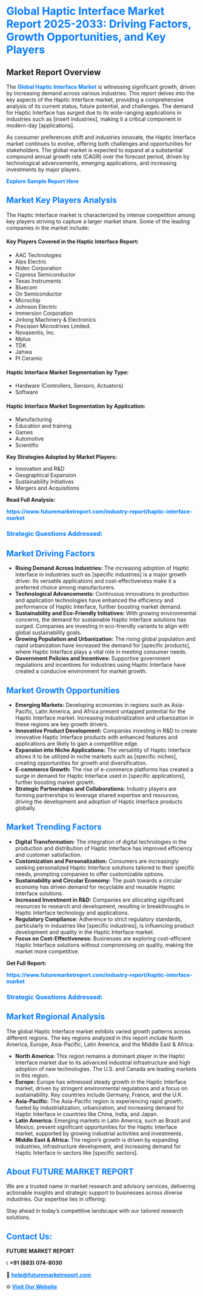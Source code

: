 <h1 style="color: #007BFF;">Global Haptic Interface Market Report 2025-2033: Driving Factors, Growth Opportunities, and Key Players</h1>

<section id="overview">
<h2>Market Report Overview</h2>
<p>The <a href="https://www.futuremarketreport.com/industry-report/haptic-interface-market" style="color: #007BFF; text-decoration: none;"><strong>Global Haptic Interface Market</strong></a> is witnessing significant growth, driven by increasing demand across various industries. This report delves into the key aspects of the Haptic Interface market, providing a comprehensive analysis of its current status, future potential, and challenges. The demand for Haptic Interface has surged due to its wide-ranging applications in industries such as [insert industries], making it a critical component in modern-day [applications].</p>
<p>As consumer preferences shift and industries innovate, the Haptic Interface market continues to evolve, offering both challenges and opportunities for stakeholders. The global market is expected to expand at a substantial compound annual growth rate (CAGR) over the forecast period, driven by technological advancements, emerging applications, and increasing investments by major players.</p>
</section>

<section id="overview">
<p><a href="https://www.futuremarketreport.com/request-sample/reportId=42974" style="color: #007BFF; text-decoration: none;"><strong>Explore Sample Report Here</strong></a></p>
</section>

<section id="key-players">
<h2 style="color: #007BFF;">Market Key Players Analysis</h2>
<p>The Haptic Interface market is characterized by intense competition among key players striving to capture a larger market share. Some of the leading companies in the market include:</p>
<h4>Key Players Covered in the Haptic Interface Report:</h4>
<ul><li>AAC Technologies</li><li>Alps Electric</li><li>Nidec Corporation</li><li>Cypress Semiconductor</li><li>Texas Instruments</li><li>Bluecom</li><li>On Semiconductor</li><li>Microchip</li><li>Johnson Electric</li><li>Immersion Corporation</li><li>Jinlong Machinery &amp; Electronics</li><li>Precision Microdrives Limited.</li><li>Novasentis, Inc.</li><li>Mplus</li><li>TDK</li><li>Jahwa</li><li>PI Ceramic</li></ul>
<h4>Haptic Interface Market Segmentation by Type:</h4>
<ul><li>Hardware (Controllers, Sensors, Actuators)</li><li>Software</li></ul>

<h4>Haptic Interface Market Segmentation by Application:</h4>
<ul><li>Manufacturing</li><li>Education and training</li><li>Games</li><li>Automotive</li><li>Scientific</li></ul>
<p><strong>Key Strategies Adopted by Market Players:</strong></p>
<ul>
<li>Innovation and R&D</li>
<li>Geographical Expansion</li>
<li>Sustainability Initiatives</li>
<li>Mergers and Acquisitions</li>
</ul>
</section>

<section>
<p><strong>Read Full Analysis: </strong></p><a href="https://www.futuremarketreport.com/industry-report/haptic-interface-market" style="color: #007BFF; text-decoration: none;"><strong>https://www.futuremarketreport.com/industry-report/haptic-interface-market</strong></a>
<h3 style="color: #007BFF;">Strategic Questions Addressed:</h3>
</section>

<section id="driving-factors">
<h2 style="color: #007BFF;">Market Driving Factors</h2>
<ul>
<li><strong>Rising Demand Across Industries:</strong> The increasing adoption of Haptic Interface in industries such as [specific industries] is a major growth driver. Its versatile applications and cost-effectiveness make it a preferred choice among manufacturers.</li>
<li><strong>Technological Advancements:</strong> Continuous innovations in production and application technologies have enhanced the efficiency and performance of Haptic Interface, further boosting market demand.</li>
<li><strong>Sustainability and Eco-Friendly Initiatives:</strong> With growing environmental concerns, the demand for sustainable Haptic Interface solutions has surged. Companies are investing in eco-friendly variants to align with global sustainability goals.</li>
<li><strong>Growing Population and Urbanization:</strong> The rising global population and rapid urbanization have increased the demand for [specific products], where Haptic Interface plays a vital role in meeting consumer needs.</li>
<li><strong>Government Policies and Incentives:</strong> Supportive government regulations and incentives for industries using Haptic Interface have created a conducive environment for market growth.</li>
</ul>
</section>

<section id="growth-opportunities">
<h2 style="color: #007BFF;">Market Growth Opportunities</h2>
<ul>
<li><strong>Emerging Markets:</strong> Developing economies in regions such as Asia-Pacific, Latin America, and Africa present untapped potential for the Haptic Interface market. Increasing industrialization and urbanization in these regions are key growth drivers.</li>
<li><strong>Innovative Product Development:</strong> Companies investing in R&D to create innovative Haptic Interface products with enhanced features and applications are likely to gain a competitive edge.</li>
<li><strong>Expansion into Niche Applications:</strong> The versatility of Haptic Interface allows it to be utilized in niche markets such as [specific niches], creating opportunities for growth and diversification.</li>
<li><strong>E-commerce Growth:</strong> The rise of e-commerce platforms has created a surge in demand for Haptic Interface used in [specific applications], further boosting market growth.</li>
<li><strong>Strategic Partnerships and Collaborations:</strong> Industry players are forming partnerships to leverage shared expertise and resources, driving the development and adoption of Haptic Interface products globally.</li>
</ul>
</section>

<section id="trending-factors">
<h2 style="color: #007BFF;">Market Trending Factors</h2>
<ul>
<li><strong>Digital Transformation:</strong> The integration of digital technologies in the production and distribution of Haptic Interface has improved efficiency and customer satisfaction.</li>
<li><strong>Customization and Personalization:</strong> Consumers are increasingly seeking personalized Haptic Interface solutions tailored to their specific needs, prompting companies to offer customizable options.</li>
<li><strong>Sustainability and Circular Economy:</strong> The push towards a circular economy has driven demand for recyclable and reusable Haptic Interface solutions.</li>
<li><strong>Increased Investment in R&D:</strong> Companies are allocating significant resources to research and development, resulting in breakthroughs in Haptic Interface technology and applications.</li>
<li><strong>Regulatory Compliance:</strong> Adherence to strict regulatory standards, particularly in industries like [specific industries], is influencing product development and quality in the Haptic Interface market.</li>
<li><strong>Focus on Cost-Effectiveness:</strong> Businesses are exploring cost-efficient Haptic Interface solutions without compromising on quality, making the market more competitive.</li>
</ul>
</section>

<section>
<p><strong>Get Full Report: </strong></p><a href="https://www.futuremarketreport.com/industry-report/haptic-interface-market" style="color: #007BFF; text-decoration: none;"><strong>https://www.futuremarketreport.com/industry-report/haptic-interface-market</strong></a>
<h3 style="color: #007BFF;">Strategic Questions Addressed:</h3>
</section>


<section id="regional-analysis">
<h2 style="color: #007BFF;">Market Regional Analysis</h2>
<p>The global Haptic Interface market exhibits varied growth patterns across different regions. The key regions analyzed in this report include North America, Europe, Asia-Pacific, Latin America, and the Middle East & Africa:</p>
<ul>
<li><strong>North America:</strong> This region remains a dominant player in the Haptic Interface market due to its advanced industrial infrastructure and high adoption of new technologies. The U.S. and Canada are leading markets in this region.</li>
<li><strong>Europe:</strong> Europe has witnessed steady growth in the Haptic Interface market, driven by stringent environmental regulations and a focus on sustainability. Key countries include Germany, France, and the U.K.</li>
<li><strong>Asia-Pacific:</strong> The Asia-Pacific region is experiencing rapid growth, fueled by industrialization, urbanization, and increasing demand for Haptic Interface in countries like China, India, and Japan.</li>
<li><strong>Latin America:</strong> Emerging markets in Latin America, such as Brazil and Mexico, present significant opportunities for the Haptic Interface market, supported by growing industrial activities and investments.</li>
<li><strong>Middle East & Africa:</strong> The region’s growth is driven by expanding industries, infrastructure development, and increasing demand for Haptic Interface in sectors like [specific sectors].</li>
</ul>
</section>

<footer>
<h2 style="color: #007BFF;">About FUTURE MARKET REPORT</h2>
<p>We are a trusted name in market research and advisory services, delivering actionable insights and strategic support to businesses across diverse industries. Our expertise lies in offering:</p>

<p>Stay ahead in today’s competitive landscape with our tailored research solutions.</p>

<h2 style="color: #007BFF;">Contact Us:</h2>
<p><strong>FUTURE MARKET REPORT</strong></p>
<p>📞 <strong>+91 (883) 074-8030</strong></p>
<p>📧 <strong><a href="mailto:help@futuremarketreport.com" style="color: #007BFF;">help@futuremarketreport.com</a></strong></p>
<p>🌐 <strong><a href="https://www.futuremarketreport.com/" style="color: #007BFF;">Visit Our Website</a></strong></p>
</footer>